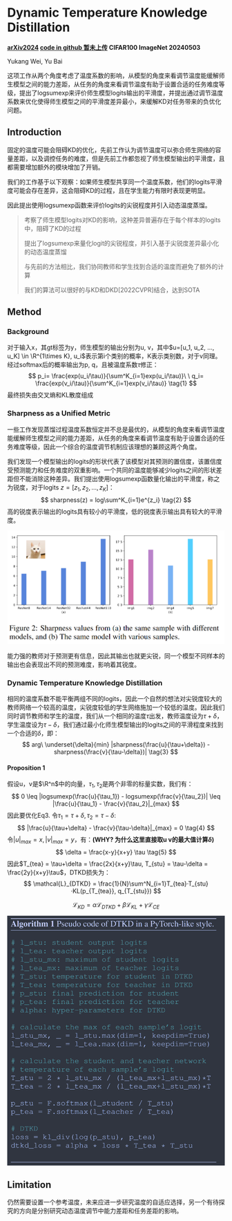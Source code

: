 # Dynamic Temperature Knowledge Distillation

**[arXiv2024](https://arxiv.org/abs/2404.12711)	[code in github 暂未上传](https://github.com/JinYu1998/DTKD)	CIFAR100 ImageNet	20240503**

Yukang Wei, Yu Bai

这项工作从两个角度考虑了温度系数的影响，从模型的角度来看调节温度能缓解师生模型之间的能力差距，从任务的角度来看调节温度有助于设置合适的任务难度等级，提出了logsumexp来评价师生模型logits输出的平滑度，并提出通过调节温度系数来优化使得师生模型之间的平滑度差异最小，来缓解KD对任务带来的负优化问题。

## Introduction

固定的温度可能会阻碍KD的优化，先前工作认为调节温度可以弥合师生网络的容量差距，以及调控任务的难度，但是先前工作都忽视了师生模型输出的平滑度，且都需要增加额外的模块增加了开销。

我们的工作基于以下观察：如果师生模型共享同一个温度系数，他们的logits平滑度可能会存在差异，这会阻碍KD的过程，且在学生能力有限时表现更明显。

因此提出使用logsumexp函数来评价logits的尖锐程度并引入动态温度蒸馏。

> 考察了师生模型logits对KD的影响，这种差异普遍存在于每个样本的logits中，阻碍了KD的过程
>
> 提出了logsumexp来量化logit的尖锐程度，并引入基于尖锐度差异最小化的动态温度蒸馏
>
> 与先前的方法相比，我们协同教师和学生找到合适的温度而避免了额外的计算
>
> 我们的算法可以很好的与KD和DKD[2022CVPR]结合，达到SOTA



## Method

### Background 

对于输入x，其gt标签为y，师生模型的输出分别为u, v，其中$u=[u_1, u_2, ..., u_K] \in \R^{1\times K}, u_i$表示第i个类别的概率，K表示类别数，对于v同理。经过softmax后的概率输出为p, q，且被温度系数$\tau$修正：
$$
p_i= \frac{exp(u_i/\tau)}{\sum^K_{i=1}exp(u_i/\tau)}\ \ q_i= \frac{exp(v_i/\tau)}{\sum^K_{i=1}exp(v_i/\tau)} \tag{1}
$$
最终损失由交叉熵和KL散度组成

### Sharpness as a Unified Metric

一些工作发现蒸馏过程温度系数恒定并不总是最优的，从模型的角度来看调节温度能缓解师生模型之间的能力差距，从任务的角度来看调节温度有助于设置合适的任务难度等级，因此一个综合的温度调节机制应该理想的兼顾这两个角度。

我们发现一个模型输出的logits的形状代表了该模型对其预测的置信度，该置信度受预测能力和任务难度的双重影响。一个共同的温度能够减少logits之间的形状差距但不能消除这种差异。我们提出使用logsumexp函数量化输出的平滑度，称之为锐度，对于logits $z = [z_1, z_2,...,z_K]$：
$$
sharpness(z) = log\sum^K_{i=1}e^{z_i} \tag{2}
$$
高的锐度表示输出的logits具有较小的平滑度，低的锐度表示输出具有较大的平滑度。

![image-20240428205917367](imgs/image-20240428205917367.png)

能力强的教师对于预测更有信息，因此其输出也就更尖锐，同一个模型不同样本的输出也会表现出不同的预测难度，影响着其锐度。



### Dynamic Temperature Knowledge Distillation

相同的温度系数不能平衡两组不同的logits，因此一个自然的想法对尖锐度较大的教师网络一个较高的温度，尖锐度较低的学生网络施加一个较低的温度。因此我们同时调节教师和学生的温度，我们从一个相同的温度$\tau$出发，教师温度设为$\tau+\delta$， 学生温度设为$\tau-\delta$，我们通过最小化师生模型输出的logits之间的平滑程度来找到一个合适的$\delta$，即：
$$
arg\ \underset{\delta}{min} |sharpness(\frac{u}{\tau+\delta}) - sharpness(\frac{v}{\tau-\delta})| \tag{3}
$$

#### Proposition 1

假设u，v是$\R^n$中的向量，$\tau_1, \tau_2$是两个非零的标量实数，我们有：
$$
0 \leq |logsumexp(\frac{u}{\tau_1}) - logsumexp(\frac{v}{\tau_2})| \leq |\frac{u}{\tau_1} - \frac{v}{\tau_2}|_{max}
$$
因此要优化Eq3. 令$\tau_1 =\tau+\delta, \tau_2 = \tau-\delta$:
$$
|\frac{u}{\tau+\delta} - \frac{v}{\tau-\delta}|_{max} = 0 \tag{4}
$$
令$|u|_{max}=x, |v|_{max}=y$，有：**(WHY? 为什么这里直接取u v的最大值计算$\delta$)**
$$
\delta = \frac{x-y}{x+y} \tau \tag{5}
$$
因此$T_{tea} = \tau+\delta = \frac{2x}{x+y}\tau, T_{stu} = \tau-\delta = \frac{2y}{x+y}\tau$，DTKD损失为：
$$
\mathcal{L}_{DTKD} = \frac{1}{N}\sum^N_{i=1}T_{tea}·T_{stu}·KL(p_{T_{tea}}, q_{T_{stu}})
$$

$$
\mathcal{L}_{KD} = \alpha\mathcal{L}_{DTKD} + \beta\mathcal{L}_{KL} + \gamma\mathcal{L}_{CE}
$$

![image-20240428220947669](imgs/image-20240428220947669.png)

## Limitation

仍然需要设置一个参考温度，未来应进一步研究温度的自适应选择，另一个有待探究的方向是分别研究动态温度调节中能力差距和任务差距的影响。
